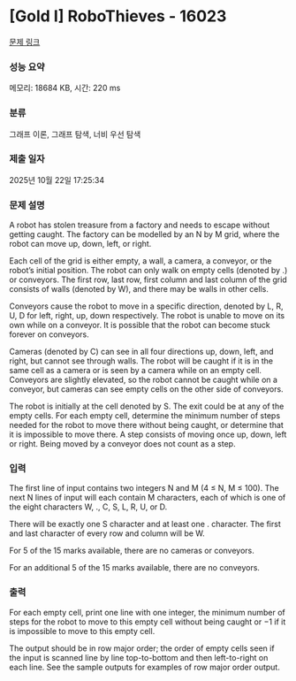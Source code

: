 # [Gold I] RoboThieves - 16023 

[문제 링크](https://www.acmicpc.net/problem/16023) 

### 성능 요약

메모리: 18684 KB, 시간: 220 ms

### 분류

그래프 이론, 그래프 탐색, 너비 우선 탐색

### 제출 일자

2025년 10월 22일 17:25:34

### 문제 설명

<p>A robot has stolen treasure from a factory and needs to escape without getting caught. The factory can be modelled by an N by M grid, where the robot can move up, down, left, or right.</p>

<p>Each cell of the grid is either empty, a wall, a camera, a conveyor, or the robot’s initial position. The robot can only walk on empty cells (denoted by .) or conveyors. The first row, last row, first column and last column of the grid consists of walls (denoted by W), and there may be walls in other cells.</p>

<p>Conveyors cause the robot to move in a specific direction, denoted by L, R, U, D for left, right, up, down respectively. The robot is unable to move on its own while on a conveyor. It is possible that the robot can become stuck forever on conveyors.</p>

<p>Cameras (denoted by C) can see in all four directions up, down, left, and right, but cannot see through walls. The robot will be caught if it is in the same cell as a camera or is seen by a camera while on an empty cell. Conveyors are slightly elevated, so the robot cannot be caught while on a conveyor, but cameras can see empty cells on the other side of conveyors.</p>

<p>The robot is initially at the cell denoted by S. The exit could be at any of the empty cells. For each empty cell, determine the minimum number of steps needed for the robot to move there without being caught, or determine that it is impossible to move there. A step consists of moving once up, down, left or right. Being moved by a conveyor does not count as a step.</p>

### 입력 

 <p>The first line of input contains two integers N and M (4 ≤ N, M ≤ 100). The next N lines of input will each contain M characters, each of which is one of the eight characters W, ., C, S, L, R, U, or D.</p>

<p>There will be exactly one S character and at least one . character. The first and last character of every row and column will be W.</p>

<p>For 5 of the 15 marks available, there are no cameras or conveyors.</p>

<p>For an additional 5 of the 15 marks available, there are no conveyors.</p>

### 출력 

 <p>For each empty cell, print one line with one integer, the minimum number of steps for the robot to move to this empty cell without being caught or −1 if it is impossible to move to this empty cell.</p>

<p>The output should be in row major order; the order of empty cells seen if the input is scanned line by line top-to-bottom and then left-to-right on each line. See the sample outputs for examples of row major order output.</p>

